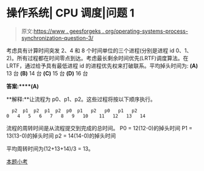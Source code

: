 # 操作系统| CPU 调度|问题 1

> 原文:[https://www . geesforgeks . org/operating-systems-process-synchronization-question-3/](https://www.geeksforgeeks.org/operating-systems-process-synchronization-question-3/)

考虑具有计算时间突发 2、4 和 8 个时间单位的三个进程(分别是进程 id 0、1、2)。所有过程都在时间零点到达。考虑最长剩余时间优先(LRTF)调度算法。在 LRTF，通过给予具有最低进程 id 的进程优先权来打破联系。平均掉头时间为:
**(A)** 13 台
**(B)** 14 台
**(C)** 15 台
**(D)** 16 台

**答案:****(A)**

**解释:**让流程为 p0、p1、p2。这些过程将按以下顺序执行。

```
  p2  p1  p2  p1  p2  p0  p1   p2   p0   p1   p2
0   4   5   6   7   8   9   10    11   12   13   14 

```

流程的周转时间是从流程提交到完成的总时间。
P0 = 12(12-0)的掉头时间
P1 = 13(13-0)的掉头时间
p2 = 14(14-0)的掉头时间

平均周转时间为(12+13+14)/3 = 13。

[本题小考](https://www.geeksforgeeks.org/cpu-scheduling-gq/)